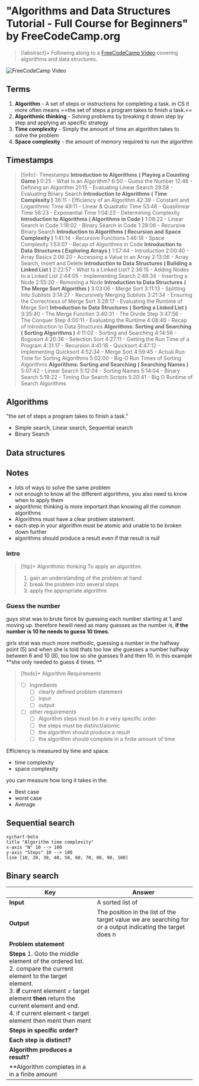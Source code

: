 # "Algorithms and Data Structures Tutorial - Full Course for Beginners" by FreeCodeCamp.org

>[!abstract]+
>Following along to a [FreeCodeCamp Video](https://youtu.be/8hly31xKli0?si=ylhdKgudyq-YgUM-) covering algorithms and data structures.

![FreeCodeCamp Video](https://youtu.be/8hly31xKli0?si=ylhdKgudyq-YgUM-)

## Terms
1. **Algorithm** - A set of steps or instructions for completing a task. in CS it more often means ==the set of steps a program takes to finish a task.== 
2. **Algorithmic thinking** - Solving problems by breaking it down step by step and applying an specific strategy
3. **Time complexity** - Simply the amount of time an algorithm takes to solve the problem
4. **Space complexity** - the amount of memory required to run the algorithm

## Timestamps
>[!info]- Timestamps
>**Introduction to Algorithms**
**( Playing a Counting Game )**
0:25 - What Is an Algorithm?
6:50 - Guess the Number
12:46 - Defining an Algorithm
21:15 - Evaluating Linear Search
29:58 - Evaluating Binary Search
**Introduction to Algorithms
( Time Complexity )**
36:11 - Efficiency of an Algorithm
42:39 - Constant and Logarithmic Time
49:11 - Linear & Quadratic Time
53:48 - Quasilinear Time
56:23 - Exponential Time
1:04:23 - Determining Complexity
**Introduction to Algorithms
( Algorithms in Code )**
1:08:22 - Linear Search in Code
1:18:02 - Binary Search in Code
1:28:06 - Recursive Binary Search
**Introduction to Algorithms
( Recursion and Space Complexity )**
1:41:14 - Recursive Functions
1:46:18 - Space Complexity
1:53:07 - Recap of Algorithms in Code
**Introduction to Data Structures
( Exploring Arrays )**
1:57:44 - Introduction
2:00:40 - Array Basics
2:06:20 - Accessing a Value in an Array
2:13:06 - Array Search, Insert and Delete
**Introduction to Data Structures
( Building a Linked List )**
2:22:57 - What Is a Linked List?
2:36:15 - Adding Nodes to a Linked List
2:44:05 - Implementing Search
2:48:34 - Inserting a Node
2:55:20 - Removing a Node
**Introduction to Data Structures**
**( The Merge Sort Algorithm )**
3:03:06 - Merge Sort
3:11:13 - Splitting Into Sublists
3:14:27 - Recursively Merging Sublists
3:21:34 - Ensuring the Correctness of Merge Sort
3:28:17 - Evaluating the Runtime of Merge Sort
**Introduction to Data Structures**
**( Sorting a Linked List )**
3:35:40 - The Merge Function
3:40:31 - The Divide Step
3:47:56 - The Conquer Step
4:00:11 - Evaluating the Runtime
4:08:46 - Recap of Introduction to Data Structures
**Algorithms: Sorting and Searching**
**( Sorting Algorithms )**
4:11:02 - Sorting and Searching
4:14:56 - Bogosort
4:20:36 - Selection Sort
4:27:11 - Getting the Run Time of a Program
4:31:17 - Recursion
4:41:18 - Quicksort
4:47:12 - Implementing Quicksort
4:52:34 - Merge Sort
4:59:45 - Actual Run Time for Sorting Algorithms
5:02:00 - Big-O Run Times of Sorting Algorithms
**Algorithms: Sorting and Searching**
**( Searching Names )**
5:07:42 - Linear Search
5:12:04 - Sorting Names
5:14:04 - Binary Search
5:19:22 - Timing Our Search Scripts
5:20:41 - Big O Runtime of Search Algorithms

## Algorithms
 "the set of steps a program takes to finish a task."

- Simple search, Linear search, Sequential search
- Binary Search
## Data structures


## Notes
- lots of ways to solve the same problem
- not enough to know all the different algorithms, you also need to know when to apply them
- algorithmic thinking is more important than knowing all the common algorithms
- Algorithms must have a clear problem statement.
- each step in your algorithm must be atomic and unable to be broken down further
- algorithms should produce a result even if that result is *null*

### Intro
>[!tip]+ Algorithmic thinking
>To apply an algorithm:
>1. gain an understanding of the problem at hand
>2. break the problem into several steps
>3. apply the appropriate algorithm

### Guess the number
guys strat was to brute force by guessing each number starting at 1 and moving up.
therefore hewill need as many guesses as the number is, **if the number is 10 he needs to guess 10 times.**

girls strat was much more methodic, guessing a number in the halfway point (5) and when she is told thats too low she guesses a number halfway between 6 and 10 (8), too low so she guesses 9 and then 10. in this example **she only needed to guess 4 times. **

>[!todo]+ Algorithm Requirements
>- [ ] Ingredients
>	- [ ] clearly defined problem statement
>	- [ ] input
>	- [ ] output
>- [ ] other requirements
>	- [ ] Algorithm steps must be in a very specific order
>	- [ ] the steps must be distinct/atomic
>	- [ ] the algorithm should produce a result
>	- [ ] the algorithm should complete in a finite amount of time

 
Efficiency is measured by time and space.
- time complexity
- space complexity

you can measure how long it takes in the:
- Best case
- worst case
- Average


## Sequential search

```mermaid
xychart-beta
title "Algorithm time complexity"
x-axis "N" 10 --> 100
y-axis "Steps" 10 --> 100
line [10, 20, 30, 40, 50, 60, 70, 80, 90, 100]
```

## Binary search

| Key                                                      | Answer                                                                                                                                                                                                                                                   |
| -------------------------------------------------------- | ----------------------------------------------------------------------------------------------------------------------------------------------------------------------------------------------------------------------------------------------------- |
| **Input**                                                | A sorted list of                                                                                                                                                                                                                                         |
| **Output**                                               | The position in the list of the target value we are searching for or a output indicating the target does n                                                                                                                                               |
| **Problem statement**                                                                                                                                                                                                                                                                                               |
| **Steps**                                   1. Goto the middle element of the ordered list.<br>2. compare the current element to the target element. <br>3. **if** current element = target element **then** return the current element and end.<br>4. if current element < target element then   ment then   ment  |
| **Steps in specific order?**                                                                                                                                                                                                                                                                                        |
| **Each step is distinct?**                                                                                                                                                                                                                                                                                          |
| **Algorithm produces a result?**                                                                                                                                                                                                                                                                                    |
| **Algorithm completes in a in a finite amount                                                                                                                                                                                                                                                                       |

